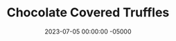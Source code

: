 ---
layout: post
title: "Chocolate Covered Truffles"
date:   2023-07-05 00:00:00 -05000
categories: 
- Recipes
- Healthier Dessert
permalink: /recipes/truffles
image: /assets/Food/Healthier Dessert/Truffle/truffle-cover.jpg
ing: truffle-ing
facts: truffle-facts
section1: Truffles
start2: Oil, coconut
section2: Chocolate
start3: 
section3: 
start4: 
section4: 
start5: 
section5: 
Prep: 30
Rest: 10
Cook: 
Source1: 
Source2: 
whisk: https://s.samsungfood.com/i8dzT
tags: 
- oreo ball
- cocoa powder
- dutch cocoa
- truffle
- chocolate covered
- cottage cheese
- maple
- syrup
- peanut butter
- honey
- applesauce
- coconut oil
- melted
- gluten free
Description: These healthy truffles are my variation of a healthy Oreo ball. They taste amazing right out of the freezer, and don't even need to be coated in chocolate if you want to save even more calories. They're even better when made with dutch process cocoa instead of natural cocoa, giving it more of that classic Oreo taste.
Instructions: 
- In a large bowl, mix together the truffle ingredients (peanut butter, honey, applesauce, whipped cottage cheese, vanilla, salt, cocoa, PB2, and oat flour). Mix in the oat flour a little at a time, pressing the spoon into the dough to get it fully combined<br><br>

- Roll the dough into balls. Place on a plate, and freeze to harden the balls, about 10 minutes<br><br>
- <center><img src="/assets/Food/Healthier Dessert/Truffle/truffle-2.jpg" alt="" class="instruction-image"></center><br>

- Melt the coconnut oil in the microwave, and mix with the rest of the chocolate ingredients (vanilla, cocoa, honey, salt, and almond extract). Dip the truffles in the chocolate, and return to the plate. Chill to harden. Store in the fridge or freezer
---